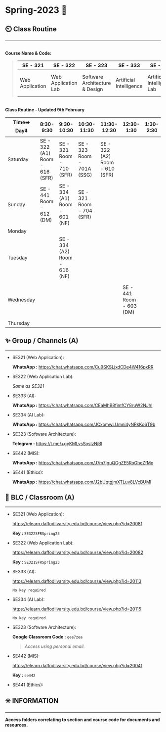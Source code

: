 # Spring-2023 🌺

## ⏲️ **Class Routine**

---

<br>**Course Name & Code:**<br>

> | SE - 321        | SE - 322            | SE - 323                       | SE - 333                | SE - 334                    | SE - 441                                 | SE - 442                      |
> | --------------- | ------------------- | ------------------------------ | ----------------------- | --------------------------- | ---------------------------------------- | ----------------------------- |
> | Web Application | Web Application Lab | Software Architecture & Design | Artificial Intelligence | Artificial Intelligence Lab | Software Engineering Professional Ethics | Management Information System |

<br>**Class Routine - Updated 9th February**<br>

| Time➡️ <br> Day⬇️ | 8:30-9:30                            | 9:30-10:30                          | 10:30-11:30                      | 11:30-12:30                          | 12:30-1:30                     | 1:30-2:30 | 2:30-3:30                      | 3:30-4:30                       |
| ----------------- | ------------------------------------ | ----------------------------------- | -------------------------------- | ------------------------------------ | ------------------------------ | --------- | ------------------------------ | ------------------------------- |
| Saturday          | SE - 322 (A1)<br>Room - 616<br>(SFR) | SE - 321<br>Room - 710<br>(SFR)     | SE - 323<br>Room - 701A<br>(SSG) | SE - 322 (A2)<br>Room - 610<br>(SFR) |                                |           | SE - 333<br>Room - 603<br>(NF) |                                 |
| Sunday            | SE - 441<br>Room - 612<br>(DM)       | SE - 334 (A1)<br>Room - 601<br>(NF) | SE - 321<br>Room - 704<br>(SFR)  |                                      |                                |           |                                |                                 |
| Monday            |                                      |                                     |                                  |                                      |                                |           |                                |                                 |
| Tuesday           |                                      | SE - 334 (A2)<br>Room - 616<br>(NF) |                                  |                                      |                                |           | SE - 442<br>Room - 603<br>(IM) | SE - 333<br>Room - 603<br>(NF)  |
| Wednesday         |                                      |                                     |                                  |                                      | SE - 441<br>Room - 603<br>(DM) |           | SE - 442<br>Room - 611<br>(IM) | SE - 323<br>Room - 603<br>(SSG) |
| Thursday          |                                      |                                     |                                  |                                      |                                |           |                                |                                 |

## ✨ **Group / Channels (A)**

---

- SE321 (Web Application):

  **WhatsApp :** <https://chat.whatsapp.com/Cu9SKSLjxdCDe4W416pxRR>

- SE322 (Web Application Lab):

  _Same as SE321_

- SE333 (AI):

  **WhatsApp :** <https://chat.whatsapp.com/CEaMhB8fimfCY8ruW2NJhI>

- SE334 (AI Lab):

  **WhatsApp :** <https://chat.whatsapp.com/JCxomwLUmni4yNRkKo6T9b>

- SE323 (Software Architecture):

  **Telegram :** <https://t.me/+gyKMLvsSosIzNjBl>

- SE442 (MIS):

  **WhatsApp :** <https://chat.whatsapp.com/J7m7iguQGgZE5RoGheZfMx>

- SE441 (Ethics):

  **WhatsApp :** <https://chat.whatsapp.com/J2bUqtgjmXTLuv8LVcBUMl>

## 📖 **BLC / Classroom (A)**

---

- SE321 (Web Application):

  <https://elearn.daffodilvarsity.edu.bd/course/view.php?id=20081>

  **Key :** `SE322SFRSpring23`

- SE322 (Web Application Lab):

  <https://elearn.daffodilvarsity.edu.bd/course/view.php?id=20082>

  **Key :** `SE321SFRSpring23`

- SE333 (AI):

  <https://elearn.daffodilvarsity.edu.bd/course/view.php?id=20113>

  `No key required`

- SE334 (AI Lab):

  <https://elearn.daffodilvarsity.edu.bd/course/view.php?id=20115>

  `No key required`

- SE323 (Software Architecture):

  **Google Classroom Code :** `qee7zea`

  > _Access using personal email._

- SE442 (MIS):

  <https://elearn.daffodilvarsity.edu.bd/course/view.php?id=20041>

  **Key :** `se442`

- SE441 (Ethics):

## ✳️ **INFORMATION**

---

**Access folders correlating to section and course code for documents and resources.**
